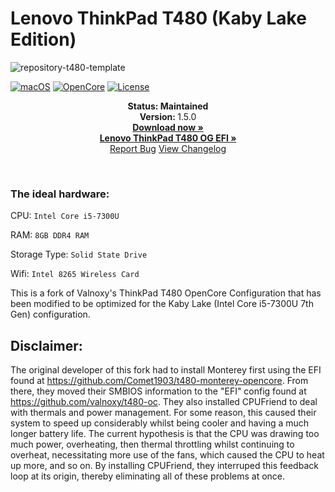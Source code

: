 # Lenovo ThinkPad T480 (Kaby Lake Edition)

![repository-t480-template](https://github.com/MultimediaLucario/Lenovo-ThinkPad-T480/assets/72415505/0307c12a-d992-4c37-8835-3b888c9e772e)


[![macOS](https://img.shields.io/badge/macOS-Ventura-orange.svg)](https://developer.apple.com/documentation/macos-release-notes)
[![OpenCore](https://img.shields.io/badge/OpenCore-0.9.8-blue)](https://github.com/acidanthera/OpenCorePkg)
[![License](https://img.shields.io/badge/license-MIT-purple)](/LICENSE)

<p align="center">
   <strong>Status: Maintained</strong>
   <br />
   <strong>Version: </strong>1.5.0
   <br />
   <a href="https://github.com/MultimediaLucario/Lenovo-ThinkPad-T480-Kaby-Lake-Edition/releases"><strong>Download now »</strong></a>
   <br />
   <a href="https://github.com/MultimediaLucario/Lenovo-ThinkPad-T480"><strong>Lenovo ThinkPad T480 OG EFI »</strong></a>
   <br />
   <a href="https://github.com/MultimediaLucario/Lenovo-ThinkPad-T480/issues">Report Bug</a>
   <a href="https://github.com/valnoxy/t480-oc/blob/main/CHANGELOG.md">View Changelog</a>
  </p>
</p>
</br>



### The ideal hardware: 

CPU: ```Intel Core i5-7300U```

RAM: ```8GB DDR4 RAM```

Storage Type: ```Solid State Drive```

Wifi: ```Intel 8265 Wireless Card```


This is a fork of Valnoxy's ThinkPad T480 OpenCore Configuration that has been modified to be optimized for the Kaby Lake (Intel Core i5-7300U 7th Gen) configuration.

## Disclaimer: 

The original developer of this fork had to install Monterey first using the EFI found at https://github.com/Comet1903/t480-monterey-opencore. From there, they moved their SMBIOS information to the "EFI" config found at https://github.com/valnoxy/t480-oc. They also installed CPUFriend to deal with thermals and power management. For some reason, this caused their system to speed up considerably whilst being cooler and having a much longer battery life. The current hypothesis is that the CPU was drawing too much power, overheating, then thermal throttling whilst continuing to overheat, necessitating more use of the fans, which caused the CPU to heat up more, and so on. By installing CPUFriend, they interruped this feedback loop at its origin, thereby eliminating all of these problems at once. 
